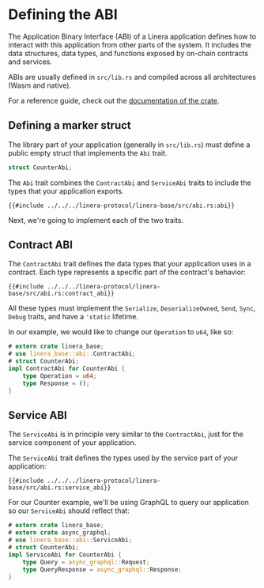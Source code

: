 # Defining the ABI

The Application Binary Interface (ABI) of a Linera application defines how to
interact with this application from other parts of the system. It includes the
data structures, data types, and functions exposed by on-chain contracts and
services.

ABIs are usually defined in `src/lib.rs` and compiled across all architectures
(Wasm and native).

For a reference guide, check out the
[documentation of the crate](https://docs.rs/linera-base/latest/linera_base/abi/).

## Defining a marker struct

The library part of your application (generally in `src/lib.rs`) must define a
public empty struct that implements the `Abi` trait.

```rust
struct CounterAbi;
```

The `Abi` trait combines the `ContractAbi` and `ServiceAbi` traits to include
the types that your application exports.

```rust,ignore
{{#include ../../../linera-protocol/linera-base/src/abi.rs:abi}}
```

Next, we're going to implement each of the two traits.

## Contract ABI

The `ContractAbi` trait defines the data types that your application uses in a
contract. Each type represents a specific part of the contract's behavior:

```rust,ignore
{{#include ../../../linera-protocol/linera-base/src/abi.rs:contract_abi}}
```

All these types must implement the `Serialize`, `DeserializeOwned`, `Send`,
`Sync`, `Debug` traits, and have a `'static` lifetime.

In our example, we would like to change our `Operation` to `u64`, like so:

```rust
# extern crate linera_base;
# use linera_base::abi::ContractAbi;
# struct CounterAbi;
impl ContractAbi for CounterAbi {
    type Operation = u64;
    type Response = ();
}
```

## Service ABI

The `ServiceAbi` is in principle very similar to the `ContractAbi`, just for the
service component of your application.

The `ServiceAbi` trait defines the types used by the service part of your
application:

```rust,ignore
{{#include ../../../linera-protocol/linera-base/src/abi.rs:service_abi}}
```

For our Counter example, we'll be using GraphQL to query our application so our
`ServiceAbi` should reflect that:

```rust
# extern crate linera_base;
# extern crate async_graphql;
# use linera_base::abi::ServiceAbi;
# struct CounterAbi;
impl ServiceAbi for CounterAbi {
    type Query = async_graphql::Request;
    type QueryResponse = async_graphql::Response;
}
```
